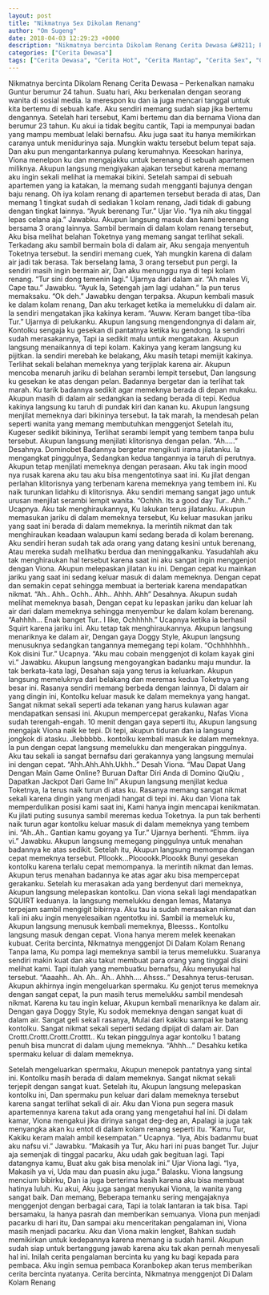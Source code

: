 ```yaml
---
layout: post
title: "Nikmatnya Sex Dikolam Renang"
author: "Om Sugeng"
date: 2018-04-03 12:29:23 +0000
description: "Nikmatnya bercinta Dikolam Renang Cerita Dewasa &#8211; Perkenalkan namaku Guntur berumur 24 tahun. Suatu hari, Aku berkenalan dengan seorang wanita di sosial media. Ia merespon ku dan ia juga mencar..."
categories: ["Cerita Dewasa"]
tags: ["Cerita Dewasa", "Cerita Hot", "Cerita Mantap", "Cerita Sex", "Cinta Hanya Nafsu", "Cinta Terlarang"]
---
```



Nikmatnya bercinta Dikolam Renang
Cerita Dewasa &#8211; Perkenalkan namaku Guntur berumur 24 tahun. Suatu hari, Aku berkenalan dengan seorang wanita di sosial media. Ia merespon ku dan ia juga mencari tanggal untuk kita bertemu di sebuah kafe. Aku sendiri memang sudah siap jika bertemu dengannya. Setelah hari tersebut, Kami bertemu dan dia bernama Viona dan berumur 23 tahun. Ku akui ia tidak begitu cantik, Tapi ia mempunyai badan yang mampu membuat lelaki bernafsu. Aku juga saat itu hanya memikirkan caranya untuk menidurinya saja. Mungkin waktu tersebut belum tepat saja. Dan aku pun mengantarkannya pulang kerumahnya.
Keesokan harinya, Viona menelpon ku dan mengajakku untuk berenang di sebuah apartemen miliknya. Akupun langsung mengiyakan ajakan tersebut karena memang aku ingin sekali melihat ia memakai bikini. Setelah sampai di sebuah apartemen yang ia katakan, Ia memang sudah mengganti bajunya dengan baju renang. Oh iya kolam renang di apartemen tersebut berada di atas, Dan memang 1 tingkat sudah di sediakan 1 kolam renang, Jadi tidak di gabung dengan tingkat lainnya.
“Ayuk berenang Tur.” Ujar Vio.
“Iya nih aku tinggal lepas celana aja.” Jawabku.
Akupun langsung masuk dan kami berenang bersama 3 orang lainnya. Sambil bermain di dalam kolam renang tersebut, Aku bisa melihat belahan Toketnya yang memang sangat terlihat sekali. Terkadang aku sambil bermain bola di dalam air, Aku sengaja menyentuh Toketnya tersebut. Ia sendiri memang cuek, Yah mungkin karena di dalam air jadi tak berasa. Tak berselang lama, 3 orang tersebut pun pergi. Ia sendiri masih ingin bermain air, Dan aku menunggu nya di tepi kolam renang.
“Tur sini dong temenin lagi.” Ujarnya dari dalam air.
“Ah males Vi, Cape tau.” Jawabku.
“Ayuk la, Setengah jam lagi udahan.” Ia pun terus memaksaku.
“Ok deh.” Jawabku dengan terpaksa.
Akupun kembali masuk ke dalam kolam renang, Dan aku terkaget ketika ia memelukku di dalam air. Ia sendiri mengatakan jika kakinya keram.
“Auww. Keram banget tiba-tiba Tur.” Ujarnya di pelukanku.
Akupun langsung mengendongnya di dalam air, Kontolku sengaja ku gesekan di pantatnya ketika ku gendong. Ia sendiri sudah merasakannya, Tapi ia sedikit malu untuk mengatakan. Akupun langsung menaikannya di tepi kolam. Kakinya yang keram langsung ku pijitkan. Ia sendiri merebah ke belakang, Aku masih tetapi memijit kakinya. Terlihat sekali belahan memeknya yang terjiplak karena air. Akupun mencoba menaruh jariku di belahan serambi lempit tersebut, Dan langsung ku gesekan ke atas dengan pelan. Badannya bergetar dan ia terlihat tak marah. Ku tarik badannya sedikit agar memeknya berada di depan mukaku. Akupun masih di dalam air sedangkan ia sedang berada di tepi. Kedua kakinya langsung ku taruh di pundak kiri dan kanan ku. Akupun langsung menjilat memeknya dari bikininya tersebut. Ia tak marah, Ia mendesah pelan seperti wanita yang memang membutuhkan menggenjot
Setelah itu, Kugeser sedikit bikininya, Terlihat serambi lempit yang tembem tanpa bulu tersebut. Akupun langsung menjilati klitorisnya dengan pelan.
“Ah…..” Desahnya. Dominobet
Badannya bergetar mengikuti irama jilatanku. Ia mengangkat pinggulnya, Sedangkan kedua tangannya ia taruh di perutnya. Akupun tetap menjilati memeknya dengan perasaan. Aku tak ingin mood nya rusak karena aku tau aku bisa mengentotinya saat ini. Ku jilat dengan perlahan klitorisnya yang terbenam karena memeknya yang tembem ini. Ku naik turunkan lidahku di klitorisnya. Aku sendiri memang sangat jago untuk urusan menjilat serambi lempit wanita.
“Ochhh. Its a good day Tur.. Ahh..” Ucapnya.
Aku tak menghiraukannya, Ku lakukan terus jilatanku. Akupun memasukan jariku di dalam memeknya tersebut, Ku keluar masukan jariku yang saat ini berada di dalam memeknya. Ia merintih nikmat dan tak menghiraukan keadaan walaupun kami sedang berada di kolam berenang. Aku sendiri heran sudah tak ada orang yang datang kesini untuk berenang, Atau mereka sudah melihatku berdua dan meninggalkanku. Yasudahlah aku tak menghiraukan hal tersebut karena saat ini aku sangat ingin menggenjot dengan Viona.
Akupun melepaskan jilatan ku ini. Dengan cepat ku mainkan jariku yang saat ini sedang keluar masuk di dalam memeknya. Dengan cepat dan semakin cepat sehingga membuat ia berteriak karena mendapatkan nikmat.
“Ah.. Ahh.. Ochh.. Ahh.. Ahhh. Ahh” Desahnya.
Akupun sudah melihat memeknya basah, Dengan cepat ku lepaskan jariku dan keluar lah air dari dalam memeknya sehingga menyembur ke dalam kolam berenang.
“Aahhhh… Enak banget Tur.. I like, Ochhhhh.” Ucapnya ketika ia berhasil Squirt karena jariku ini.
Aku tetap tak menghiraukannya. Akupun langsung menariknya ke dalam air, Dengan gaya Doggy Style, Akupun langsung menusuknya sedangkan tangannya memegang tepi kolam.
“Ochhhhhhh.. Kok disini Tur.” Ucapnya.
“Aku mau cobain menggenjot di kolam kayak gini vi.” Jawabku.
Akupun langsung mengoyangkan badanku maju mundur. Ia tak berkata-kata lagi, Desahan saja yang terus ia keluarkan. Akupun langsung memeluknya dari belakang dan meremas kedua Toketnya yang besar ini. Rasanya sendiri memang berbeda dengan lainnya, Di dalam air yang dingin ini, Kontolku keluar masuk ke dalam memeknya yang hangat. Sangat nikmat sekali seperti ada tekanan yang harus kulawan agar mendapatkan sensasi ini. Akupun mempercepat gerakanku, Nafas Viona sudah terengah-engah. 10 menit dengan gaya seperti itu, Akupun langsung mengajak Viona naik ke tepi. Di tepi, akupun tiduran dan ia langsung jongkok di atasku. Jlebbbbb.. kontolku kembali masuk ke dalam memeknya. Ia pun dengan cepat langsung memelukku dan mengerakan pinggulnya. Aku tau sekali ia sangat bernafsu dari gerakannya yang langsung memulai ini dengan cepat.
“Ahh.Ahh.Ahh.Ukhh..” Desah Viona.
&#8220;Mau Dapat Uang Dengan Main Game Online? Buruan Daftar Diri Anda di Domino QiuQiu , Dapatkan Jackpot Dari Game Ini&#8221;
Akupun langsung menjilat kedua Toketnya, Ia terus naik turun di atas ku. Rasanya memang sangat nikmat sekali karena dingin yang menjadi hangat di tepi ini. Aku dan Viona tak memperdulikan posisi kami saat ini, Kami hanya ingin mencapai kenikmatan. Ku jilati puting susunya sambil meremas kedua Toketnya. Ia pun tak berhenti naik turun agar kontolku keluar masuk di dalam memeknya yang tembem ini.
“Ah..Ah.. Gantian kamu goyang ya Tur.” Ujarnya berhenti.
“Ehmm. iiya vi.” Jawabku.
Akupun langsung memegang pinggulnya untuk menahan badannya ke atas sedikit. Setelah itu, Akupun langsung memompa dengan cepat memeknya tersebut. Pllookk…Plooookk.Ploookk Bunyi gesekan kontolku karena terlalu cepat memompanya. Ia merintih nikmat dan lemas. Akupun terus menahan badannya ke atas agar aku bisa mempercepat gerakanku. Setelah ku merasakan ada yang berdenyut dari memeknya, Akupun langsung melepaskan kontolku. Dan viona sekali lagi mendapatkan SQUIRT keduanya. Ia langsung memelukku dengan lemas, Matanya terpejam sambil mengigit bibirnya. Aku tau ia sudah merasakan nikmat dan kali ini aku ingin menyelesaikan ngentotku ini. Sambil ia memeluk ku, Akupun langsung menusuk kembali memeknya, Bleesss.. Kontolku langsung masuk dengan cepat. Viona hanya merem melek keenakan kubuat. Cerita bercinta, Nikmatnya menggenjot Di Dalam Kolam Renang
Tanpa lama, Ku pompa lagi memeknya sambil ia terus memelukku. Suaranya sendiri makin kuat dan aku takut membuat para orang yang tinggal disini melihat kami. Tapi itulah yang membuatku bernafsu, Aku menyukai hal tersebut.
“Aaaahh.. Ah. Ah.. Ah.. Ahhh…. Ahsss..” Desahnya terus-terusan.
Akupun akhirnya ingin mengeluarkan spermaku. Ku genjot terus memeknya dengan sangat cepat, Ia pun masih terus memelukku sambil mendesah nikmat. Karena ku tau ingin keluar, Akupun kembali menariknya ke dalam air. Dengan gaya Doggy Style, Ku sodok memeknya dengan sangat kuat di dalam air. Sangat geli sekali rasanya, Mulai dari kakiku sampai ke batang kontolku. Sangat nikmat sekali seperti sedang dipijat di dalam air. Dan Crottt.Crottt.Crottt.Crotttt.. Ku tekan pinggulnya agar kontolku 1 batang penuh bisa muncrat di dalam ujung memeknya.
“Ahhh…” Desahku ketika spermaku keluar di dalam memeknya.

Setelah mengeluarkan spermaku, Akupun menepok pantatnya yang sintal ini. Kontolku masih berada di dalam memeknya. Sangat nikmat sekali terjepit dengan sangat kuat. Setelah itu, Akupun langsung melepaskan kontolku ini, Dan spermaku pun keluar dari dalam memeknya tersebut karena sangat terlihat sekali di air. Aku dan Viona pun segera masuk apartemennya karena takut ada orang yang mengetahui hal ini.
Di dalam kamar, Viona mengakui jika dirinya sangat deg-deg an, Apalagi ia juga tak menyangka akan ku entot di dalam kolam renang seperti itu.
“Kamu Tur, Kakiku keram malah ambil kesempatan.” Ucapnya.
“Iya, Abis badanmu buat aku nafsu vi.” Jawabku.
“Makasih ya Tur, Aku hari ini puas banget Tur. Jujur aja semenjak di tinggal pacarku, Aku udah gak begituan lagi. Tapi datangnya kamu, Buat aku gak bisa menolak ini.” Ujar Viona lagi.
“Iya, Makasih ya vi, Uda mau dan puasin aku juga.” Balasku.
Viona langsung mencium bibirku, Dan ia juga berterima kasih karena aku bisa membuat hatinya luluh. Ku akui, Aku juga sangat menyukai Viona, Ia wanita yang sangat baik. Dan memang, Beberapa temanku sering mengajaknya menggenjot dengan berbagai cara, Tapi ia tolak lantaran ia tak bisa. Tapi bersamaku, Ia hanya pasrah dan memberikan semuanya. Viona pun menjadi pacarku di hari itu, Dan sampai aku menceritakan pengalaman ini, Viona masih menjadi pacarku. Aku dan Viona makin lengket, Bahkan sudah memikirkan untuk kedepannya karena memang ia sudah hamil. Akupun sudah siap untuk bertanggung jawab karena aku tak akan pernah menyesali hal ini. Inilah cerita pengalaman bercinta ku yang ku bagi kepada para pembaca. Aku ingin semua pembaca Koranbokep akan terus memberikan cerita bercinta nyatanya. Cerita bercinta, Nikmatnya menggenjot Di Dalam Kolam Renang

